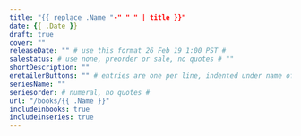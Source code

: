 ```yaml
---
title: "{{ replace .Name "-" " " | title }}"
date: {{ .Date }}
draft: true
cover: ""
releaseDate: "" # use this format 26 Feb 19 1:00 PST #
salestatus: # use none, preorder or sale, no quotes # ""
shortDescription: ""
eretailerButtons: "" # entries are one per line, indented under name of param, like so Retailer: http://serenabell.com/r/Book-Retailer #
seriesName: ""
seriesorder: # numeral, no quotes #
url: "/books/{{ .Name }}"
includeinbooks: true
includeinseries: true
---
```


